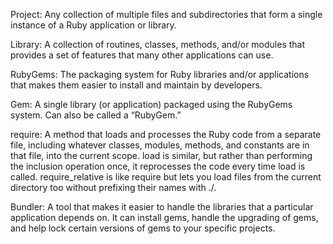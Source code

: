 Project: Any collection of multiple files and subdirectories that form a single instance of a Ruby application or library.

Library: A collection of routines, classes, methods, and/or modules that provides a set of features that many other applications can use.

RubyGems: The packaging system for Ruby libraries and/or applications that makes them easier to install and maintain by developers.

Gem: A single library (or application) packaged using the RubyGems system. Can also be called a “RubyGem.”

require: A method that loads and processes the Ruby code from a separate file, including whatever classes, modules, methods, and constants are in that file, into the current scope. load is similar, but rather than performing the inclusion operation once, it reprocesses the code every time load is called. require_relative is like require but lets you load files from the current directory too without prefixing their names with ./.

Bundler: A tool that makes it easier to handle the libraries that a particular application depends on. It can install gems, handle the upgrading of gems, and help lock certain versions of gems to your specific projects.
